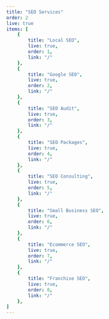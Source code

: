 ```yaml
---
title: "SEO Services"
order: 2
live: true
items: [
    {
        title: "Local SEO",
        live: true,
        order: 1,
        link: "/"
    },
    {
        title: "Google SEO",
        live: true,
        order: 2,
        link: "/"
    },
    {
        title: "SEO Audit",
        live: true,
        order: 3,
        link: "/"
    },
    {
        title: "SEO Packages",
        live: true,
        order: 4,
        link: "/"
    },
    {
        title: "SEO Consulting",
        live: true,
        order: 5,
        link: "/"
    },
    {
        title: "Small Business SEO",
        live: true,
        order: 6,
        link: "/"
    },
    {
        title: "Ecommerce SEO",
        live: true,
        order: 7,
        link: "/"
    },
    {
        title: "Franchise SEO",
        live: true,
        order: 8,
        link: "/"
    },
]
---
```

